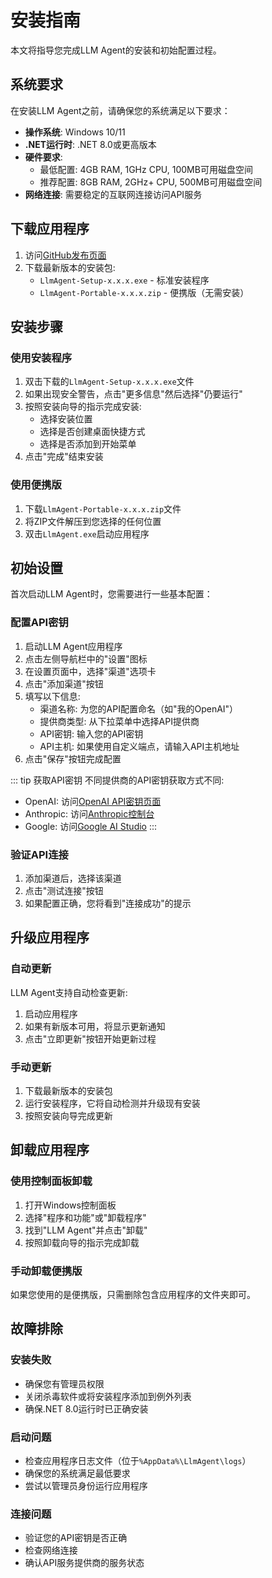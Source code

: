 # 安装指南

本文将指导您完成LLM Agent的安装和初始配置过程。

## 系统要求

在安装LLM Agent之前，请确保您的系统满足以下要求：

- **操作系统**: Windows 10/11
- **.NET运行时**: .NET 8.0或更高版本
- **硬件要求**:
  - 最低配置: 4GB RAM, 1GHz CPU, 100MB可用磁盘空间
  - 推荐配置: 8GB RAM, 2GHz+ CPU, 500MB可用磁盘空间
- **网络连接**: 需要稳定的互联网连接访问API服务

## 下载应用程序

1. 访问[GitHub发布页面](https://github.com/rbetree/llm-agent/releases)
2. 下载最新版本的安装包:
   - `LlmAgent-Setup-x.x.x.exe` - 标准安装程序
   - `LlmAgent-Portable-x.x.x.zip` - 便携版（无需安装）

## 安装步骤

### 使用安装程序

1. 双击下载的`LlmAgent-Setup-x.x.x.exe`文件
2. 如果出现安全警告，点击"更多信息"然后选择"仍要运行"
3. 按照安装向导的指示完成安装:
   - 选择安装位置
   - 选择是否创建桌面快捷方式
   - 选择是否添加到开始菜单
4. 点击"完成"结束安装

### 使用便携版

1. 下载`LlmAgent-Portable-x.x.x.zip`文件
2. 将ZIP文件解压到您选择的任何位置
3. 双击`LlmAgent.exe`启动应用程序

## 初始设置

首次启动LLM Agent时，您需要进行一些基本配置：

### 配置API密钥

1. 启动LLM Agent应用程序
2. 点击左侧导航栏中的"设置"图标
3. 在设置页面中，选择"渠道"选项卡
4. 点击"添加渠道"按钮
5. 填写以下信息:
   - 渠道名称: 为您的API配置命名（如"我的OpenAI"）
   - 提供商类型: 从下拉菜单中选择API提供商
   - API密钥: 输入您的API密钥
   - API主机: 如果使用自定义端点，请输入API主机地址
6. 点击"保存"按钮完成配置

::: tip 获取API密钥
不同提供商的API密钥获取方式不同:
- OpenAI: 访问[OpenAI API密钥页面](https://platform.openai.com/account/api-keys)
- Anthropic: 访问[Anthropic控制台](https://console.anthropic.com/)
- Google: 访问[Google AI Studio](https://makersuite.google.com/app/apikey)
:::

### 验证API连接

1. 添加渠道后，选择该渠道
2. 点击"测试连接"按钮
3. 如果配置正确，您将看到"连接成功"的提示

## 升级应用程序

### 自动更新

LLM Agent支持自动检查更新:

1. 启动应用程序
2. 如果有新版本可用，将显示更新通知
3. 点击"立即更新"按钮开始更新过程

### 手动更新

1. 下载最新版本的安装包
2. 运行安装程序，它将自动检测并升级现有安装
3. 按照安装向导完成更新

## 卸载应用程序

### 使用控制面板卸载

1. 打开Windows控制面板
2. 选择"程序和功能"或"卸载程序"
3. 找到"LLM Agent"并点击"卸载"
4. 按照卸载向导的指示完成卸载

### 手动卸载便携版

如果您使用的是便携版，只需删除包含应用程序的文件夹即可。

## 故障排除

### 安装失败

- 确保您有管理员权限
- 关闭杀毒软件或将安装程序添加到例外列表
- 确保.NET 8.0运行时已正确安装

### 启动问题

- 检查应用程序日志文件（位于`%AppData%\LlmAgent\logs`）
- 确保您的系统满足最低要求
- 尝试以管理员身份运行应用程序

### 连接问题

- 验证您的API密钥是否正确
- 检查网络连接
- 确认API服务提供商的服务状态 
